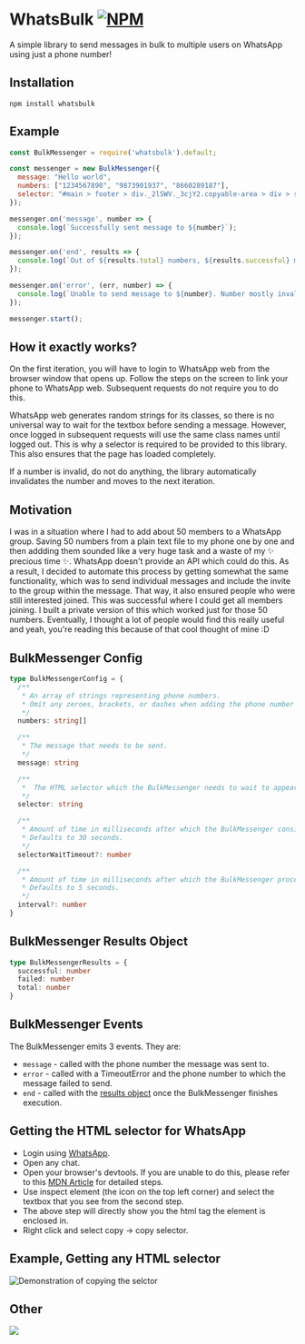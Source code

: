 # WhatsBulk [![NPM](https://img.shields.io/badge/-WhatsBulk-CB3837?logo=npm&style=flat&labelColor=ffffff)](https://www.npmjs.com/package/whatsbulk)

A simple library to send messages in bulk to multiple users on WhatsApp using just a phone number!

## Installation
```
npm install whatsbulk
```

## Example
```js
const BulkMessenger = require('whatsbulk').default;

const messenger = new BulkMessenger({
  message: "Hello world",
  numbers: ["1234567890", "9873901937", "8660289187"],
  selector: "#main > footer > div._2lSWV._3cjY2.copyable-area > div > span:nth-child(2) > div > div._1VZX7 > div._3Uu1_ > div > div.to2l77zo.gfz4du6o.ag5g9lrv.bze30y65.kao4egtt > p"
});

messenger.on('message', number => {
  console.log(`Successfully sent message to ${number}`);
});

messenger.on('end', results => {
  console.log(`Out of ${results.total} numbers, ${results.successful} message(s) was/were sent and ${results.failed} failed to send`);
});

messenger.on('error', (err, number) => {
  console.log(`Unable to send message to ${number}. Number mostly invalid.`, err);
});

messenger.start();
```
## How it exactly works?
On the first iteration, you will have to login to WhatsApp web from the browser window that opens up. Follow the steps on the screen to link your phone to WhatsApp web. Subsequent requests do not require you to do this.

WhatsApp web generates random strings for its classes, so there is no universal way to wait for the textbox before sending a message. However, once logged in subsequent requests will use the same class names until logged out. This is why a selector is required to be provided to this library. This also ensures that the page has loaded completely. 

If a number is invalid, do not do anything, the library automatically invalidates the number and moves to the next iteration.

## Motivation
I was in a situation where I had to add about 50 members to a WhatsApp group. Saving 50 numbers from a plain text file to my phone one by one and then addding them sounded like a very huge task and a waste of my ✨ precious time ✨. WhatsApp doesn't provide an API which could do this. As a result, I decided to automate this process by getting somewhat the same functionality, which was to send individual messages and include the invite to the group within the message. That way, it also ensured people who were still interested joined. This was successful where I could get all members joining. I built a private version of this which worked just for those 50 numbers. Eventually, I thought a lot of people would find this really useful and yeah, you're reading this because of that cool thought of mine :D

## BulkMessenger Config
```ts
type BulkMessengerConfig = {
  /**
   * An array of strings representing phone numbers.
   * Omit any zeroes, brackets, or dashes when adding the phone number in international format.
   */
  numbers: string[]

  /**
   * The message that needs to be sent.
   */
  message: string

  /**
   *  The HTML selector which the BulkMessenger needs to wait to appear in the DOM before sending the message.
   */
  selector: string

  /**
   * Amount of time in milliseconds after which the BulkMessenger considers the selector to be invalid.
   * Defaults to 30 seconds.
   */
  selectorWaitTimeout?: number

  /**
   * Amount of time in milliseconds after which the BulkMessenger proceeds to the next iteration.
   * Defaults to 5 seconds.
   */
  interval?: number
}
```
## BulkMessenger Results Object
```ts
type BulkMessengerResults = {
  successful: number
  failed: number
  total: number
} 
```

## BulkMessenger Events
The BulkMessenger emits 3 events. They are:
- `message` - called with the phone number the message was sent to. 
- `error` - called with a TimeoutError and the phone number to which the message failed to send.  
- `end` - called with the [results object](#bulkmessenger-results-object) once the BulkMessenger finishes execution.

## Getting the HTML selector for WhatsApp
- Login using [WhatsApp](https://web.whatsapp.com).
- Open any chat.
- Open your browser's devtools. If you are unable to do this, please refer to this [MDN Article](https://developer.mozilla.org/en-US/docs/Learn/Common_questions/Tools_and_setup/What_are_browser_developer_tools#how_to_open_the_devtools_in_your_browser) for detailed steps.
- Use inspect element (the icon on the top left corner) and select the textbox that you see from the second step.
- The above step will directly show you the html tag the element is enclosed in. 
- Right click and select copy -> copy selector.

## Example, Getting any HTML selector
![Demonstration of copying the selctor](https://i.imgur.com/WGDZJFZ.gif)

## Other
<a href="https://www.buymeacoffee.com/sohan0884"><img src="https://img.buymeacoffee.com/button-api/?text=Buy me a coffee&emoji=&slug=sohan0884&button_colour=FF5F5F&font_colour=ffffff&font_family=Cookie&outline_colour=000000&coffee_colour=FFDD00" /></a>

